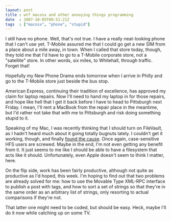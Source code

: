 ```yaml
---
layout: post
title : wtf macosx and other annoying things programming
date  : 2007-10-05T00:51:21Z
tags  : ["macosx", "phone", "stupid"]
---
```

I still have no phone.  Well, that's not true.  I have a really neat-looking
phone that I can't use yet.  T-Mobile assured me that I could go get a new SIM
from a place about a mile away, in town.  When I called that store today,
though, they told me that I'd have to go to a T-Mobile corporate store, not a
"satellite" store.  In other words, six miles, to Whitehall, through traffic.
Forget that!

Hopefully my New Phone Drama ends tomorrow when I arrive in Philly and go to
the T-Mobile store just beside the bus stop.

American Express, continuing their tradition of excellence, has approved my
claim for laptop repairs.  Now I'll need to hand my laptop in for those
repairs, and hope like hell that I get it back before I have to head to
Pittsburgh next Friday.  I mean, I'll rent a MacBook from the repair place in
the meantime, but I'd rather not take that with me to Pittsburgh and risk doing
something stupid to it.

Speaking of my Mac, I was recently thinking that I should turn on FileVault, as
I hadn't heard much about it going totally bugnuts lately.  I couldn't get it
working, though, and finally [found the
cause](http://blog.innerewut.de/2005/05/13/apple-filevault-annoyances).  Once
again, case-sensitive HFS users are screwed.  Maybe in the end, I'm not even
getting any benefit from it.  It just seems to me like I should be able to have
a filesystem that acts like it should.  Unfortunately, even Apple doesn't seem
to think I matter, here.

On the flip side, work has been fairly productive, although not quite as
productive as I'd hoped, this week.  I'm hoping to find out that two problems
are already solved for me: how to use the Movable Type XML-RPC interface to
publish a post with tags, and how to sort a set of strings so that they're in
the same order as an arbitrary list of strings, only resorting to actual
comparisons if they're not.

That latter one might need to be coded, but should be easy.  Heck, maybe I'll
do it now while catching up on some TV.

